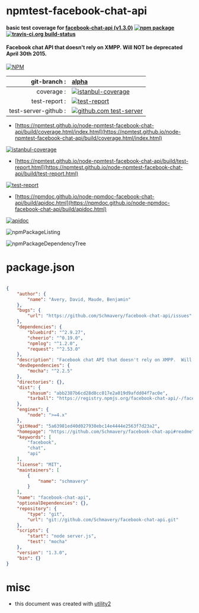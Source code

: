# npmtest-facebook-chat-api

#### basic test coverage for  [facebook-chat-api (v1.3.0)](https://github.com/Schmavery/facebook-chat-api#readme)  [![npm package](https://img.shields.io/npm/v/npmtest-facebook-chat-api.svg?style=flat-square)](https://www.npmjs.org/package/npmtest-facebook-chat-api) [![travis-ci.org build-status](https://api.travis-ci.org/npmtest/node-npmtest-facebook-chat-api.svg)](https://travis-ci.org/npmtest/node-npmtest-facebook-chat-api)

#### Facebook chat API that doesn't rely on XMPP.  Will NOT be deprecated April 30th 2015.

[![NPM](https://nodei.co/npm/facebook-chat-api.png?downloads=true&downloadRank=true&stars=true)](https://www.npmjs.com/package/facebook-chat-api)

| git-branch : | [alpha](https://github.com/npmtest/node-npmtest-facebook-chat-api/tree/alpha)|
|--:|:--|
| coverage : | [![istanbul-coverage](https://npmtest.github.io/node-npmtest-facebook-chat-api/build/coverage.badge.svg)](https://npmtest.github.io/node-npmtest-facebook-chat-api/build/coverage.html/index.html)|
| test-report : | [![test-report](https://npmtest.github.io/node-npmtest-facebook-chat-api/build/test-report.badge.svg)](https://npmtest.github.io/node-npmtest-facebook-chat-api/build/test-report.html)|
| test-server-github : | [![github.com test-server](https://npmtest.github.io/node-npmtest-facebook-chat-api/GitHub-Mark-32px.png)](https://npmtest.github.io/node-npmtest-facebook-chat-api/build/app/index.html) | | build-artifacts : | [![build-artifacts](https://npmtest.github.io/node-npmtest-facebook-chat-api/glyphicons_144_folder_open.png)](https://github.com/npmtest/node-npmtest-facebook-chat-api/tree/gh-pages/build)|

- [https://npmtest.github.io/node-npmtest-facebook-chat-api/build/coverage.html/index.html](https://npmtest.github.io/node-npmtest-facebook-chat-api/build/coverage.html/index.html)

[![istanbul-coverage](https://npmtest.github.io/node-npmtest-facebook-chat-api/build/screenCapture.buildCi.browser.%252Ftmp%252Fbuild%252Fcoverage.lib.html.png)](https://npmtest.github.io/node-npmtest-facebook-chat-api/build/coverage.html/index.html)

- [https://npmtest.github.io/node-npmtest-facebook-chat-api/build/test-report.html](https://npmtest.github.io/node-npmtest-facebook-chat-api/build/test-report.html)

[![test-report](https://npmtest.github.io/node-npmtest-facebook-chat-api/build/screenCapture.buildCi.browser.%252Ftmp%252Fbuild%252Ftest-report.html.png)](https://npmtest.github.io/node-npmtest-facebook-chat-api/build/test-report.html)

- [https://npmdoc.github.io/node-npmdoc-facebook-chat-api/build/apidoc.html](https://npmdoc.github.io/node-npmdoc-facebook-chat-api/build/apidoc.html)

[![apidoc](https://npmdoc.github.io/node-npmdoc-facebook-chat-api/build/screenCapture.buildCi.browser.%252Ftmp%252Fbuild%252Fapidoc.html.png)](https://npmdoc.github.io/node-npmdoc-facebook-chat-api/build/apidoc.html)

![npmPackageListing](https://npmtest.github.io/node-npmtest-facebook-chat-api/build/screenCapture.npmPackageListing.svg)

![npmPackageDependencyTree](https://npmtest.github.io/node-npmtest-facebook-chat-api/build/screenCapture.npmPackageDependencyTree.svg)



# package.json

```json

{
    "author": {
        "name": "Avery, David, Maude, Benjamin"
    },
    "bugs": {
        "url": "https://github.com/Schmavery/facebook-chat-api/issues"
    },
    "dependencies": {
        "bluebird": "^2.9.27",
        "cheerio": "^0.19.0",
        "npmlog": "^1.2.0",
        "request": "^2.53.0"
    },
    "description": "Facebook chat API that doesn't rely on XMPP.  Will NOT be deprecated April 30th 2015.",
    "devDependencies": {
        "mocha": "^2.2.5"
    },
    "directories": {},
    "dist": {
        "shasum": "abb2387b6cd28d8cc017e2a019d9afdd04f7ac0e",
        "tarball": "https://registry.npmjs.org/facebook-chat-api/-/facebook-chat-api-1.3.0.tgz"
    },
    "engines": {
        "node": ">=4.x"
    },
    "gitHead": "5a63981ed40d027930ebc14e4444e2563f7d23a2",
    "homepage": "https://github.com/Schmavery/facebook-chat-api#readme",
    "keywords": [
        "facebook",
        "chat",
        "api"
    ],
    "license": "MIT",
    "maintainers": [
        {
            "name": "schmavery"
        }
    ],
    "name": "facebook-chat-api",
    "optionalDependencies": {},
    "repository": {
        "type": "git",
        "url": "git://github.com/Schmavery/facebook-chat-api.git"
    },
    "scripts": {
        "start": "node server.js",
        "test": "mocha"
    },
    "version": "1.3.0",
    "bin": {}
}
```



# misc
- this document was created with [utility2](https://github.com/kaizhu256/node-utility2)
